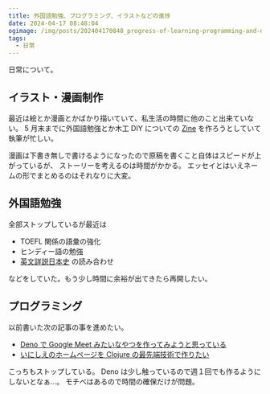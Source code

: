 ```yaml
---
title: 外国語勉強、プログラミング、イラストなどの進捗
date: 2024-04-17 08:48:04
ogimage: /img/posts/202404170848_progress-of-learning-programming-and-drawing.png
tags:
  - 日常
---
```


日常について。

## イラスト・漫画制作

最近は絵とか漫画とかばかり描いていて、私生活の時間に他のこと出来ていない。 5
月末までに外国語勉強とか木工 DIY についての
[Zine](https://media.thisisgallery.com/20211759)
を作ろうとしていて執筆が忙しい。

漫画は下書き無しで書けるようになったので原稿を書くこと自体はスピードが上がっているが、
ストーリーを考えるのは時間がかかる。
エッセイとはいえネームの形でまとめるのはそれなりに大変。

## 外国語勉強

全部ストップしているが最近は

- TOEFL 関係の語彙の強化
- ヒンディー語の勉強
- [英文詳説日本史](https://www.yamakawa.co.jp/product/59116) の読み合わせ

などをしていた。もう少し時間に余裕が出てきたら再開したい。

## プログラミング

以前書いた次の記事の事を進めたい。

- [Deno で Google Meet みたいなやつを作ってみようと思っている](/posts/2024020601_deno/)
- [いにしえのホームページを Clojure の最先端技術で作りたい](/posts/2024012501_homepage/)

こっちもストップしている。 Deno
は少し触っているので週１回でも作るようにしないとなぁ…。
モチベはあるので時間の確保だけが問題。
